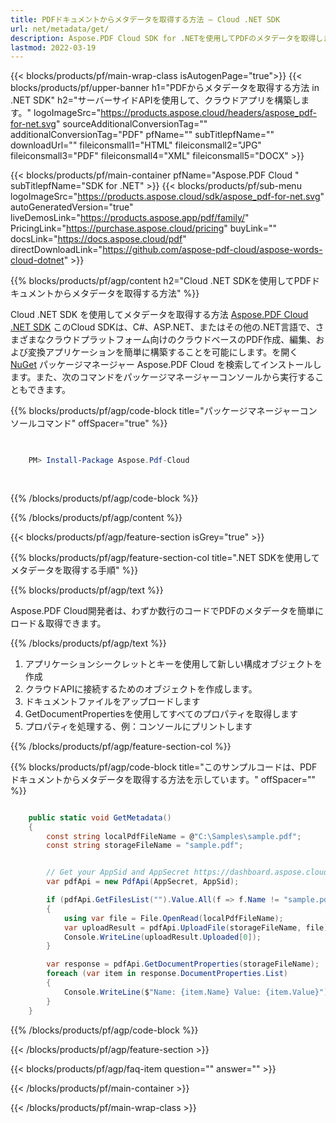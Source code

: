 ```yaml
---
title: PDFドキュメントからメタデータを取得する方法 — Cloud .NET SDK
url: net/metadata/get/
description: Aspose.PDF Cloud SDK for .NETを使用してPDFのメタデータを取得します。APIを使用してドキュメントの詳細を簡単に分析します。
lastmod: 2022-03-19
---
```


{{< blocks/products/pf/main-wrap-class isAutogenPage="true">}}
{{< blocks/products/pf/upper-banner h1="PDFからメタデータを取得する方法 in .NET SDK" h2="サーバーサイドAPIを使用して、クラウドアプリを構築します。" logoImageSrc="https://products.aspose.cloud/headers/aspose_pdf-for-net.svg" sourceAdditionalConversionTag="" additionalConversionTag="PDF" pfName="" subTitlepfName="" downloadUrl="" fileiconsmall1="HTML" fileiconsmall2="JPG" fileiconsmall3="PDF" fileiconsmall4="XML" fileiconsmall5="DOCX" >}}

{{< blocks/products/pf/main-container pfName="Aspose.PDF Cloud " subTitlepfName="SDK for .NET" >}}
{{< blocks/products/pf/sub-menu logoImageSrc="https://products.aspose.cloud/sdk/aspose_pdf-for-net.svg"
autoGeneratedVersion="true"
liveDemosLink="https://products.aspose.app/pdf/family/" PricingLink="https://purchase.aspose.cloud/pricing" buyLink="" docsLink="https://docs.aspose.cloud/pdf"  directDownloadLink="https://github.com/aspose-pdf-cloud/aspose-words-cloud-dotnet" >}}

{{% blocks/products/pf/agp/content h2="Cloud .NET SDKを使用してPDFドキュメントからメタデータを取得する方法" %}}

Cloud .NET SDK を使用してメタデータを取得する方法
[Aspose.PDF Cloud .NET SDK](https://products.aspose.cloud/pdf/net/)
このCloud SDKは、C#、ASP.NET、またはその他の.NET言語で、さまざまなクラウドプラットフォーム向けのクラウドベースのPDF作成、編集、および変換アプリケーションを簡単に構築することを可能にします。を開く
[NuGet](https://www.nuget.org/packages/Aspose.Pdf-Cloud)
パッケージマネージャー
Aspose.PDF Cloud
を検索してインストールします。また、次のコマンドをパッケージマネージャーコンソールから実行することもできます。

{{% blocks/products/pf/agp/code-block title="パッケージマネージャーコンソールコマンド" offSpacer="true" %}}

```powershell

     
    PM> Install-Package Aspose.Pdf-Cloud
     
     

```

{{% /blocks/products/pf/agp/code-block %}}

{{% /blocks/products/pf/agp/content %}}

{{< blocks/products/pf/agp/feature-section isGrey="true" >}}

{{% blocks/products/pf/agp/feature-section-col title=".NET SDKを使用してメタデータを取得する手順" %}}

{{% blocks/products/pf/agp/text %}}

Aspose.PDF Cloud開発者は、わずか数行のコードでPDFのメタデータを簡単にロード＆取得できます。

{{% /blocks/products/pf/agp/text %}}

1. アプリケーションシークレットとキーを使用して新しい構成オブジェクトを作成
1. クラウドAPIに接続するためのオブジェクトを作成します。
1. ドキュメントファイルをアップロードします
1. GetDocumentPropertiesを使用してすべてのプロパティを取得します
1. プロパティを処理する、例：コンソールにプリントします

{{% /blocks/products/pf/agp/feature-section-col %}}

{{% blocks/products/pf/agp/code-block title="このサンプルコードは、PDFドキュメントからメタデータを取得する方法を示しています。" offSpacer="" %}}

```cs

    public static void GetMetadata()
    {
        const string localPdfFileName = @"C:\Samples\sample.pdf";
        const string storageFileName = "sample.pdf";


        // Get your AppSid and AppSecret https://dashboard.aspose.cloud (free registration required).
        var pdfApi = new PdfApi(AppSecret, AppSid);

        if (pdfApi.GetFilesList("").Value.All(f => f.Name != "sample.pdf"))
        {
            using var file = File.OpenRead(localPdfFileName);
            var uploadResult = pdfApi.UploadFile(storageFileName, file);
            Console.WriteLine(uploadResult.Uploaded[0]);
        }

        var response = pdfApi.GetDocumentProperties(storageFileName);
        foreach (var item in response.DocumentProperties.List)
        {
            Console.WriteLine($"Name: {item.Name} Value: {item.Value}");
        }
    }
```

{{% /blocks/products/pf/agp/code-block %}}

{{< /blocks/products/pf/agp/feature-section >}}

{{< blocks/products/pf/agp/faq-item question="" answer="" >}}

{{< /blocks/products/pf/main-container >}}

{{< /blocks/products/pf/main-wrap-class >}}

